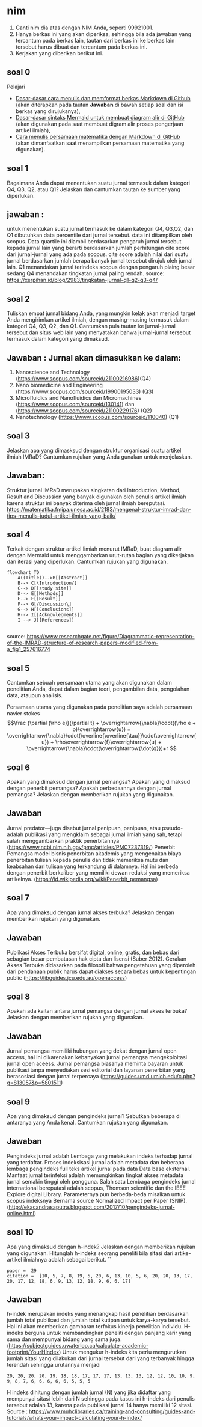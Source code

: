 # nim
1. Ganti nim dia atas dengan NIM Anda, seperti 99921001.
2. Hanya berkas ini yang akan diperiksa, sehingga bila ada jawaban yang tercantum pada berkas lain, tautan dari berkas ini ke berkas lain tersebut harus dibuat dan tercantum pada berkas ini.
3. Kerjakan yang diberikan berikut ini.


## soal 0
Pelajari
+ [Dasar-dasar cara menulis dan memformat berkas Markdown di Github](https://docs.github.com/en/get-started/writing-on-github/getting-started-with-writing-and-formatting-on-github/basic-writing-and-formatting-syntax)<br>(akan diterapkan pada tautan **Jawaban** di bawah setiap soal dan isi berkas yang dirujukanya),
+ [Dasar-dasar sintaks Mermaid untuk membuat diagram alir di GitHub](https://mermaid-js.github.io/mermaid/#/flowchart)<br>
(akan digunakan pada saat membuat digram alir proses pengerjaan artikel ilmiah),
+ [Cara menulis persamaan matematika dengan Markdown di GitHub](https://docs.github.com/en/get-started/writing-on-github/working-with-advanced-formatting/writing-mathematical-expressions)<br>
(akan dimanfaatkan saat menampilkan persamaan matematika yang digunakan).


## soal 1
Bagaimana Anda dapat menentukan suatu jurnal termasuk dalam kategori Q4, Q3, Q2, atau Q1? Jelaskan dan cantumkan tautan ke sumber yang diperlukan.

## jawaban : 
untuk menentukan suatu jurnal termasuk ke dalam kategori Q4, Q3,Q2, dan Q1 dibutuhkan data percentile dari jurnal tersebut. data ini ditampilkan oleh scopus. Data quartile ini diambil berdasarkan pengaruh jurnal tersebut kepada jurnal lain yang berarti berdasarkan jumlah perhitungan cite score dari jurnal-jurnal yang ada pada scopus. cite score adalah nilai dari suatu jurnal berdasarkan jumlah berapa banyak jurnal tersebut dirujuk oleh jurnal lain. Q1 menandakan jurnal terindeks scopus dengan pengaruh plaing besar sedang Q4 menandakan tingkatan jurnal paling rendah. source: https://xerpihan.id/blog/2983/tingkatan-jurnal-q1-q2-q3-q4/


## soal 2
Tuliskan empat jurnal bidang Anda, yang mungkin kelak akan menjadi target Anda mengirimkan artikel ilmiah, dengan masing-masing termasuk dalam kategori Q4, Q3, Q2, dan Q1. Cantumkan pula tautan ke jurnal-jurnal tersebut dan situs web lain yang menyatakan bahwa jurnal-jurnal tersebut termasuk dalam kategori yang dimaksud.

## Jawaban : Jurnal akan dimasukkan ke dalam:
1.	Nanoscience and Technology (https://www.scopus.com/sourceid/21100216986)(Q4)
2.	Nano biomedicine and Engineering (https://www.scopus.com/sourceid/19900195033) (Q3)
3.	Microfluidics and Nanofluidics  dan Micromachines (https://www.scopus.com/sourceid/130141) dan (https://www.scopus.com/sourceid/21100229176)  (Q2)
4.	Nanotechnology (https://www.scopus.com/sourceid/110040)  (Q1) 

## soal 3
Jelaskan apa yang dimasksud dengan struktur organisasi suatu artikel ilmiah IMRaD? Cantumkan rujukan yang Anda gunakan untuk menjelaskan.

## Jawaban: 
Struktur jurnal IMRaD merupakan singkatan dari Introduction, Method, Result and Discussion yang banyak digunakan oleh penulis artikel ilmiah karena struktur ini banyak diterima oleh jurnal ilmiah bereputasi. https://matematika.fmipa.unesa.ac.id/2183/mengenal-struktur-imrad-dan-tips-menulis-judul-artikel-ilmiah-yang-baik/


## soal 4
Terkait dengan struktur artikel limiah menurut IMRaD, buat diagram alir dengan Mermaid untuk menggambarkan urut-rutan bagian yang dikerjakan dan iterasi yang diperlukan. Cantumkan rujukan yang digunakan.


```mermaid
flowchart TD
	A((Title))-->B[[Abstract]]
	B--> C[\Introduction/]
	C--> D[[study site]]
	D--> E[[Methods]]
	E--> F[[Result]]
	F--> G[/Discussion\]
	G--> H[[Conclusions]]
	H--> I[[Acknowlegments]]
	I --> J[[References]]
   
```
source: https://www.researchgate.net/figure/Diagrammatic-representation-of-the-IMRAD-structure-of-research-papers-modified-from-a_fig1_257616774

## soal 5
Cantumkan sebuah persamaan utama yang akan digunakan dalam penelitian Anda, dapat dalam bagian teori, pengambilan data, pengolahan data, ataupun analisis.

Persamaan utama yang digunakan pada penelitian saya adalah persamaan navier stokes
$$\frac {\partial (\rho e)}{\partial t} +  \overrightarrow{\nabla}\cdot((\rho e + p)\overrightarrow{u}) = \overrightarrow{\nabla}\cdot(\overline{\overline{\tau}}\cdot\overrightarrow{u}) + \rho\overrightarrow{f}\overrightarrow{u} + \overrightarrow{\nabla}\cdot(\overrightarrow{\dot{q}})+r $$



## soal 6
Apakah yang dimaksud dengan jurnal pemangsa? Apakah yang dimaksud dengan penerbit pemangsa? Apakah perbedaannya dengan jurnal pemangsa? Jelaskan dengan memberikan rujukan yang digunakan.

## Jawaban
Jurnal predator—juga disebut jurnal penipuan, penipuan, atau pseudo-adalah publikasi yang mengklaim sebagai jurnal ilmiah yang sah, tetapi salah menggambarkan praktik penerbitannya (https://www.ncbi.nlm.nih.gov/pmc/articles/PMC7237319/)
Penerbit Pemangsa model bisnis penerbitan akademis yang mengenakan biaya penerbitan tulisan kepada penulis dan tidak memeriksa mutu dan keabsahan dari tulisan yang terkandung di dalamnya. Hal ini berbeda dengan penerbit berkaliber yang memiliki dewan redaksi yang memeriksa artikelnya. (https://id.wikipedia.org/wiki/Penerbit_pemangsa)


## soal 7
Apa yang dimaksud dengan jurnal akses terbuka? Jelaskan dengan memberikan rujukan yang digunakan.

## Jawaban
Publikasi Akses Terbuka bersifat digital, online, gratis, dan bebas dari sebagian besar pembatasan hak cipta dan lisensi (Suber 2012). Gerakan Akses Terbuka didasarkan pada filosofi bahwa pengetahuan yang diperoleh dari pendanaan publik harus dapat diakses secara bebas untuk kepentingan public (https://libguides.jcu.edu.au/openaccess)



## soal 8
Apakah ada kaitan antara jurnal pemangsa dengan jurnal akses terbuka? Jelaskan dengan memberikan rujukan yang digunakan.

## Jawaban
Jurnal pemangsa memiliki hubungan yang dekat dengan jurnal open access, hal ini dikarenakan kebanyakan jurnal pemangsa mengekploitasi jurnal open aceess. Jurnal pemangsa biasanya meminta bayaran untuk publikasi tanpa menyediakan sesi editorial dan layanan penerbitan yang berasosiasi dengan jurnal terpercaya (https://guides.umd.umich.edu/c.php?g=813057&p=5801511)


## soal 9
Apa yang dimaksud dengan pengindeks jurnal? Sebutkan beberapa di antaranya yang Anda kenal. Cantumkan rujukan yang digunakan.

## Jawaban
Pengindeks jurnal adalah Lembaga yang melakukan indeks terhadap jurnal yang terdaftar. Proses indeksisasi jurnal adalah metadata dan beberapa lembaga pengindeks full teks artikel jurnal pada data Data base eksternal. Manfaat jurnal terinfeksi adalah memungkinkan tingkat akses metadata jurnal semakin tinggi oleh pengguna. Salah satu Lembaga pengindeks jurnal international bereputasi adalah scopus, Thomson scientific dan the IEEE Explore digital Library. Parameternya pun berbeda-beda misalkan untuk scopus indeksnya Bernama source Normalized Impact per Paper (SNIP). (http://ekacandrasaputra.blogspot.com/2017/10/pengindeks-jurnal-online.html)


## soal 10
Apa yang dimaksud dengan h-indek? Jelaskan dengan memberikan rujukan yang digunakan. Hitunglah h-indeks seorang peneliti bila sitasi dari artike-artikel ilmiahnya adalah sebagai berikut.
``
```
paper =  29
citation =  [10, 5, 7, 8, 19, 5, 20, 6, 13, 10, 5, 6, 20, 20, 13, 17, 20, 17, 12, 18, 6, 9, 13, 12, 18, 9, 6, 6, 17]
```

## Jawaban
h-indek merupakan indeks yang menangkap hasil penelitian berdasarkan jumlah total publikasi dan jumlah total kutipan untuk karya-karya tersebut. Hal ini akan memberikan gambaran terfokus kinerja penelitian individu. H-indeks berguna untuk membandingkan peneliti dengan panjang karir yang sama dan mempunyai bidang yang sama juga. (https://subjectguides.uwaterloo.ca/calculate-academic-footprint/YourHIndex)
Untuk mengukur h-indeks kita perlu mengurutkan jumlah sitasi yang dilakukan dari jurnal tersebut dari yang terbanyak hingga terendah sehingga urutannya menjadi 
```
20, 20, 20, 20, 19, 18, 18, 17, 17, 17, 13, 13, 13, 12, 12, 10, 10, 9, 9, 8, 7, 6, 6, 6, 6, 6, 5, 5, 5
```
H indeks dihitung dengan jumlah jurnal (N) yang jika didaftar yang mempunyai sitasi lebih dari N sehingga pada kasus ini h-indeks dari penulis tersebut adalah 13, karena pada publikasi jurnal 14 hanya memiliki 12 sitasi. 
Source : https://www.muhclibraries.ca/training-and-consulting/guides-and-tutorials/whats-your-impact-calculating-your-h-index/
